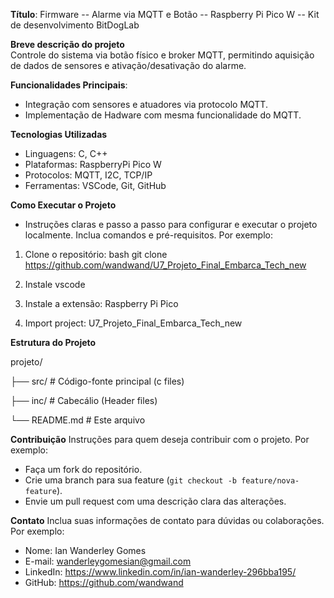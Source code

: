 **Título**:
Firmware -- Alarme via MQTT e Botão -- Raspberry Pi Pico W -- Kit de desenvolvimento BitDogLab

**Breve descrição do projeto**  
Controle do sistema via botão físico e broker MQTT, permitindo aquisição de dados de sensores e ativação/desativação do alarme.

**Funcionalidades Principais**:
  - Integração com sensores e atuadores via protocolo MQTT.
  - Implementação de Hadware com mesma funcionalidade do MQTT.

**Tecnologias Utilizadas**

  - Linguagens: C, C++
  - Plataformas: RaspberryPi Pico W
  - Protocolos: MQTT, I2C, TCP/IP
  - Ferramentas: VSCode, Git, GitHub

**Como Executar o Projeto**

- Instruções claras e passo a passo para configurar e executar o projeto localmente. Inclua comandos e pré-requisitos. Por exemplo:

1. Clone o repositório:
   bash
   git clone https://github.com/wandwand/U7_Projeto_Final_Embarca_Tech_new
   
2. Instale vscode
3. Instale a extensão:
   Raspberry Pi Pico
4. Import project:
   U7_Projeto_Final_Embarca_Tech_new

**Estrutura do Projeto**

projeto/

├── src/            # Código-fonte principal (c files)

├── inc/            # Cabecálio (Header files)

└── README.md       # Este arquivo


**Contribuição**
Instruções para quem deseja contribuir com o projeto. Por exemplo:
- Faça um fork do repositório.
- Crie uma branch para sua feature (`git checkout -b feature/nova-feature`).
- Envie um pull request com uma descrição clara das alterações.

**Contato**
Inclua suas informações de contato para dúvidas ou colaborações. Por exemplo:
- Nome: Ian Wanderley Gomes  
- E-mail: wanderleygomesian@gmail.com  
- LinkedIn: https://www.linkedin.com/in/ian-wanderley-296bba195/  
- GitHub: https://github.com/wandwand

